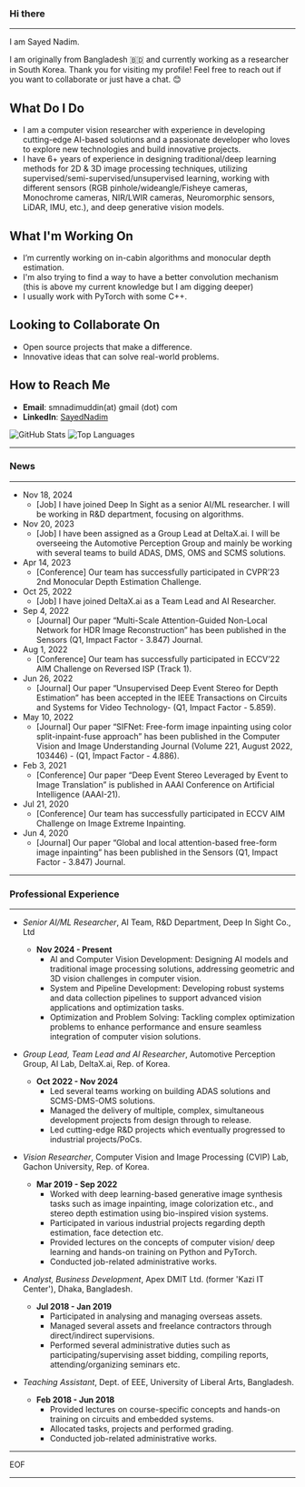 ### Hi there
---
I am Sayed Nadim.

I am originally from Bangladesh 🇧🇩 and currently working as a researcher in South Korea. Thank you for visiting my profile! Feel free to reach out if you want to collaborate or just have a chat. 😊

##  What Do I Do
-  I am a computer vision researcher with experience in developing cutting-edge AI-based solutions and a passionate developer who loves to explore new technologies and build innovative projects.
-  I have 6+ years of experience in designing traditional/deep learning methods for 2D \& 3D image processing techniques, utilizing supervised/semi-supervised/unsupervised learning, working with different sensors (RGB pinhole/wideangle/Fisheye cameras, Monochrome cameras, NIR/LWIR cameras, Neuromorphic sensors, LiDAR, IMU, etc.), and deep generative vision models.


##  What I'm Working On
-  I’m currently working on in-cabin algorithms and monocular depth estimation.
-  I'm also trying to find a way to have a better convolution mechanism (this is above my current knowledge but I am digging deeper)
-  I usually work with PyTorch with some C++.  

##  Looking to Collaborate On
- Open source projects that make a difference.
- Innovative ideas that can solve real-world problems.

##  How to Reach Me
- **Email**: smnadimuddin(at) gmail (dot) com
- **LinkedIn**: [SayedNadim](https://linkedin.com/in/smnadimuddin)


![GitHub Stats](https://github-readme-stats.vercel.app/api?username=SayedNadim&show_icons=true&theme=radical)
![Top Languages](https://github-readme-stats.vercel.app/api/top-langs/?username=SayedNadim&layout=compact&theme=radical)

---
### News
---
- Nov 18, 2024
    - [Job] I have joined Deep In Sight as a senior AI/ML researcher. I will be working in R&D department, focusing on algorithms.
- Nov 20, 2023
    - [Job] I have been assigned as a Group Lead at DeltaX.ai. I will be overseeing the Automotive Perception Group and mainly be working with several teams to build ADAS, DMS, OMS and SCMS solutions.
- Apr 14, 2023
    - [Conference] Our team has successfully participated in CVPR’23 2nd Monocular Depth Estimation Challenge.
- Oct 25, 2022
    - [Job] I have joined DeltaX.ai as a Team Lead and AI Researcher.
- Sep 4, 2022
    - [Journal] Our paper “Multi-Scale Attention-Guided Non-Local Network for HDR Image Reconstruction” has been published in the Sensors (Q1, Impact Factor - 3.847) Journal.
- Aug 1, 2022
    - [Conference] Our team has successfully participated in ECCV’22 AIM Challenge on Reversed ISP (Track 1).
- Jun 26, 2022
    - [Journal] Our paper “Unsupervised Deep Event Stereo for Depth Estimation” has been accepted in the IEEE Transactions on Circuits and Systems for Video Technology- (Q1, Impact Factor - 5.859).
- May 10, 2022
    - [Journal] Our paper “SIFNet: Free-form image inpainting using color split-inpaint-fuse approach” has been published in the Computer Vision and Image Understanding Journal (Volume 221, August 2022, 103446) - (Q1, Impact Factor - 4.886).
- Feb 3, 2021
    - [Conference] Our paper “Deep Event Stereo Leveraged by Event to Image Translation” is published in AAAI Conference on Artificial Intelligence (AAAI-21).
- Jul 21, 2020
    - [Conference] Our team has successfully participated in ECCV AIM Challenge on Image Extreme Inpainting.
- Jun 4, 2020
    - [Journal] Our paper “Global and local attention-based free-form image inpainting” has been published in the Sensors (Q1, Impact Factor - 3.847) Journal.
---

### Professional Experience
---
- _Senior AI/ML Researcher_, AI Team, R&D Department, Deep In Sight Co., Ltd
    - **Nov 2024 - Present**
        - AI and Computer Vision Development: Designing AI models and traditional image processing solutions, addressing geometric and 3D vision challenges in computer vision.
        - System and Pipeline Development: Developing robust systems and data collection pipelines to support advanced vision applications and optimization tasks.
        - Optimization and Problem Solving: Tackling complex optimization problems to enhance performance and ensure seamless integration of computer vision solutions.

- _Group Lead, Team Lead and AI Researcher_, Automotive Perception Group, AI Lab, DeltaX.ai, Rep. of Korea.
    - **Oct 2022 - Nov 2024**
        - Led several teams working on building ADAS solutions and SCMS-DMS-OMS solutions.
        - Managed the delivery of multiple, complex, simultaneous development projects from design through to release.
        - Led cutting-edge R\&D projects which eventually progressed to industrial projects/PoCs.

- _Vision Researcher_, Computer Vision and Image Processing (CVIP) Lab, Gachon University, Rep. of Korea.
    - **Mar 2019 - Sep 2022**
      - Worked with deep learning-based generative image synthesis tasks such as image inpainting, image colorization etc., and stereo depth estimation using bio-inspired vision systems. 
      - Participated in various industrial projects regarding depth estimation, face detection etc.
      - Provided lectures on the concepts of computer vision/ deep learning and hands-on training on Python and PyTorch.
      - Conducted job-related administrative works.

- _Analyst, Business Development_, Apex DMIT Ltd. (former 'Kazi IT Center'), Dhaka, Bangladesh.
    - **Jul 2018 - Jan 2019**
      - Participated in analysing and managing overseas assets. 
      - Managed several assets and freelance contractors through direct/indirect supervisions.
      - Performed several administrative duties such as participating/supervising asset bidding, compiling reports, attending/organizing seminars etc. 

- _Teaching Assistant_, Dept. of EEE, University of Liberal Arts, Bangladesh.
    - **Feb 2018 - Jun 2018**
      - Provided lectures on course-specific concepts and hands-on training on circuits and embedded systems.
      - Allocated tasks, projects and performed grading.
      - Conducted job-related administrative works.
---


EOF

---

